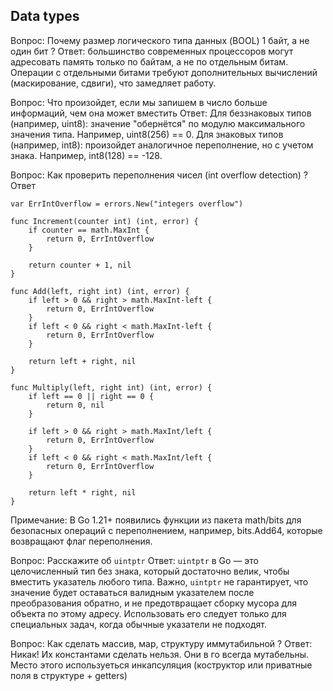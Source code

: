 ## Data types

Вопрос:
Почему размер логического типа данных (BOOL) 1 байт, а не один бит ?
Ответ:
большинство современных процессоров могут адресовать память только по байтам, а не по отдельным битам. Операции с отдельными битами требуют дополнительных вычислений (маскирование, сдвиги), что замедляет работу.


Вопрос:
Что произойдет, если мы запишем в число больше информаций, чем она может вместить
Ответ:
Для беззнаковых типов (например, uint8): значение "обернётся" по модулю максимального значения типа. Например, uint8(256) == 0.
Для знаковых типов (например, int8): произойдет аналогичное переполнение, но с учетом знака. Например, int8(128) == -128.

Вопрос:
Как проверить переполнения чисел  (int overflow detection) ?
Ответ 
```golang
var ErrIntOverflow = errors.New("integers overflow")

func Increment(counter int) (int, error) {
	if counter == math.MaxInt {
		return 0, ErrIntOverflow
	}

	return counter + 1, nil
}

func Add(left, right int) (int, error) {
	if left > 0 && right > math.MaxInt-left {
		return 0, ErrIntOverflow
	}
	if left < 0 && right < math.MaxInt-left {
		return 0, ErrIntOverflow
	}

	return left + right, nil
}

func Multiply(left, right int) (int, error) {
	if left == 0 || right == 0 {
		return 0, nil
	}

	if left > 0 && right > math.MaxInt/left {
		return 0, ErrIntOverflow
	}
	if left < 0 && right < math.MaxInt/left {
		return 0, ErrIntOverflow
	}

	return left * right, nil
}
```
Примечание:
В Go 1.21+ появились функции из пакета math/bits для безопасных операций с переполнением, например, bits.Add64, которые возвращают флаг переполнения.

Вопрос:
Расскажите об `uintptr`
Ответ:
`uintptr` в Go — это целочисленный тип без знака, который достаточно велик, чтобы вместить указатель любого типа.
Важно, `uintptr` не гарантирует, что значение будет оставаться валидным указателем после преобразования обратно, и не предотвращает сборку мусора для объекта по этому адресу. Использовать его следует только для специальных задач, когда обычные указатели не подходят.

Вопрос:
Как сделать массив, мар, структуру иммутабильной ?
Ответ:
Никак! Их константами сделать нельзя. Они в го всегда мутабельны.
Место этого используеться инкапсуляция (коструктор или приватные поля в структуре + getters)